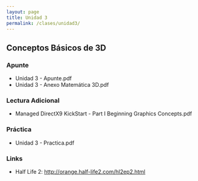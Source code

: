 ```yaml
---
layout: page
title: Unidad 3
permalink: /clases/unidad3/
---
```

## Conceptos Básicos de 3D

### Apunte

* Unidad 3 - Apunte.pdf
* Unidad 3 - Anexo Matemática 3D.pdf

### Lectura Adicional

* Managed DirectX9 KickStart - Part I Beginning Graphics Concepts.pdf

### Práctica

* Unidad 3 - Practica.pdf

### Links

* Half Life 2: http://orange.half-life2.com/hl2ep2.html
